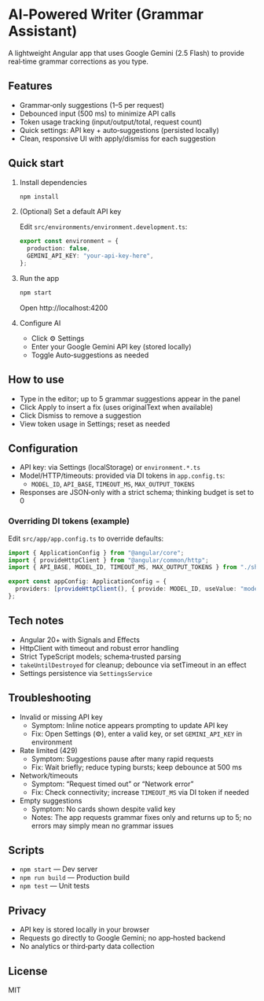 # AI‑Powered Writer (Grammar Assistant)

A lightweight Angular app that uses Google Gemini (2.5 Flash) to provide real‑time grammar corrections as you type.

## Features

- Grammar‑only suggestions (1–5 per request)
- Debounced input (500 ms) to minimize API calls
- Token usage tracking (input/output/total, request count)
- Quick settings: API key + auto‑suggestions (persisted locally)
- Clean, responsive UI with apply/dismiss for each suggestion

## Quick start

1. Install dependencies

   ```bash
   npm install
   ```

2. (Optional) Set a default API key

   Edit `src/environments/environment.development.ts`:

   ```ts
   export const environment = {
     production: false,
     GEMINI_API_KEY: "your-api-key-here",
   };
   ```

3. Run the app

   ```bash
   npm start
   ```

   Open http://localhost:4200

4. Configure AI
   - Click ⚙️ Settings
   - Enter your Google Gemini API key (stored locally)
   - Toggle Auto‑suggestions as needed

## How to use

- Type in the editor; up to 5 grammar suggestions appear in the panel
- Click Apply to insert a fix (uses originalText when available)
- Click Dismiss to remove a suggestion
- View token usage in Settings; reset as needed

## Configuration

- API key: via Settings (localStorage) or `environment.*.ts`
- Model/HTTP/timeouts: provided via DI tokens in `app.config.ts`:
  - `MODEL_ID`, `API_BASE`, `TIMEOUT_MS`, `MAX_OUTPUT_TOKENS`
- Responses are JSON‑only with a strict schema; thinking budget is set to 0

### Overriding DI tokens (example)

Edit `src/app/app.config.ts` to override defaults:

```ts
import { ApplicationConfig } from "@angular/core";
import { provideHttpClient } from "@angular/common/http";
import { API_BASE, MODEL_ID, TIMEOUT_MS, MAX_OUTPUT_TOKENS } from "./shared/config.tokens";

export const appConfig: ApplicationConfig = {
  providers: [provideHttpClient(), { provide: MODEL_ID, useValue: "models/gemini-2.5-flash" }, { provide: API_BASE, useValue: "https://generativelanguage.googleapis.com/v1beta" }, { provide: TIMEOUT_MS, useValue: 10000 }, { provide: MAX_OUTPUT_TOKENS, useValue: 256 }],
};
```

## Tech notes

- Angular 20+ with Signals and Effects
- HttpClient with timeout and robust error handling
- Strict TypeScript models; schema‑trusted parsing
- `takeUntilDestroyed` for cleanup; debounce via setTimeout in an effect
- Settings persistence via `SettingsService`

## Troubleshooting

- Invalid or missing API key
  - Symptom: Inline notice appears prompting to update API key
  - Fix: Open Settings (⚙️), enter a valid key, or set `GEMINI_API_KEY` in environment
- Rate limited (429)
  - Symptom: Suggestions pause after many rapid requests
  - Fix: Wait briefly; reduce typing bursts; keep debounce at 500 ms
- Network/timeouts
  - Symptom: “Request timed out” or “Network error”
  - Fix: Check connectivity; increase `TIMEOUT_MS` via DI token if needed
- Empty suggestions
  - Symptom: No cards shown despite valid key
  - Notes: The app requests grammar fixes only and returns up to 5; no errors may simply mean no grammar issues

## Scripts

- `npm start` — Dev server
- `npm run build` — Production build
- `npm test` — Unit tests

## Privacy

- API key is stored locally in your browser
- Requests go directly to Google Gemini; no app‑hosted backend
- No analytics or third‑party data collection

## License

MIT
